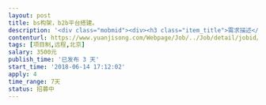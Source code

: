 ```yaml
---                
layout: post       
title: bs构架，b2b平台搭建。           
description: '<div class="mobmid"><div><h3 class="item_title">需求描述</h3><p>我的需求，<br/>1.远程调用我计算机里的数据，在本机上形成存储过程。<br/>2.通过网页的形式，调用该存储过程。<br/>3.存储过程的相关参数通过网页输入。<br/>4.形成结果集后，用户可以增加栏后，返馈回数据库。<br/>5.网页，通过用户设置权限。</p></div><!--info end--></div>'     
contenturl: https://www.yuanjisong.com/Webpage/Job/../Job/detail/jobid/101574      
tags: [项目制,远程,北京]            
salary: 3500元          
publish_time: '已发布 3 天'         
start_time: '2018-06-14 17:12:02'           
apply: 4                   
time_range: 7天              
status: 招募中                  
---                 
```

